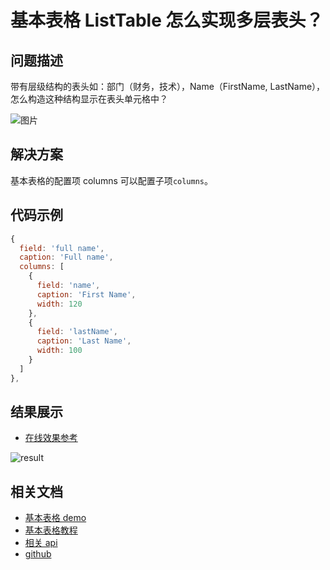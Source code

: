 # 基本表格 ListTable 怎么实现多层表头？

## 问题描述

带有层级结构的表头如：部门（财务，技术），Name（FirstName, LastName），怎么构造这种结构显示在表头单元格中？

![图片](/vtable/faq/1-0.png)

## 解决方案

基本表格的配置项 columns 可以配置子项`columns`。

## 代码示例

```javascript
{
  field: 'full name',
  caption: 'Full name',
  columns: [
    {
      field: 'name',
      caption: 'First Name',
      width: 120
    },
    {
      field: 'lastName',
      caption: 'Last Name',
      width: 100
    }
  ]
},
```

## 结果展示

- [在线效果参考](https://codesandbox.io/s/vtable-columns-nested-structure-4zwk43)

![result](/vtable/faq/1-1.png)

## 相关文档

- [基本表格 demo](https://visactor.io/vtable/demo/table-type/list-table)
- [基本表格教程](https://visactor.io/vtable/guide/table_type/List_table/list_table_define_and_generate)
- [相关 api](https://visactor.io/vtable/option/ListTable-columns-text#columns)
- [github](https://github.com/VisActor/VTable)
